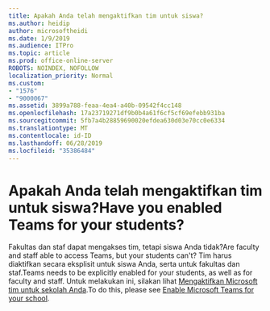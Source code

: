 ```yaml
---
title: Apakah Anda telah mengaktifkan tim untuk siswa?
ms.author: heidip
author: microsoftheidi
ms.date: 1/9/2019
ms.audience: ITPro
ms.topic: article
ms.prod: office-online-server
ROBOTS: NOINDEX, NOFOLLOW
localization_priority: Normal
ms.custom:
- "1576"
- "9000067"
ms.assetid: 3899a788-feaa-4ea4-a40b-09542f4cc148
ms.openlocfilehash: 17a23719271df9b0b4a61f6cf5cf69efebb931ba
ms.sourcegitcommit: 5fb7a4b28859690020efdea630d03e70cc0e6334
ms.translationtype: MT
ms.contentlocale: id-ID
ms.lasthandoff: 06/28/2019
ms.locfileid: "35386484"
---
```

# <a name="have-you-enabled-teams-for-your-students"></a><span data-ttu-id="f61d5-102">Apakah Anda telah mengaktifkan tim untuk siswa?</span><span class="sxs-lookup"><span data-stu-id="f61d5-102">Have you enabled Teams for your students?</span></span>

<span data-ttu-id="f61d5-103">Fakultas dan staf dapat mengakses tim, tetapi siswa Anda tidak?</span><span class="sxs-lookup"><span data-stu-id="f61d5-103">Are faculty and staff able to access Teams, but your students can't?</span></span> <span data-ttu-id="f61d5-104">Tim harus diaktifkan secara eksplisit untuk siswa Anda, serta untuk fakultas dan staf.</span><span class="sxs-lookup"><span data-stu-id="f61d5-104">Teams needs to be explicitly enabled for your students, as well as for faculty and staff.</span></span> <span data-ttu-id="f61d5-105">Untuk melakukan ini, silakan lihat [Mengaktifkan Microsoft tim untuk sekolah Anda](https://docs.microsoft.com/education/get-started/enable-microsoft-teams).</span><span class="sxs-lookup"><span data-stu-id="f61d5-105">To do this, please see [Enable Microsoft Teams for your school](https://docs.microsoft.com/education/get-started/enable-microsoft-teams).</span></span>
  